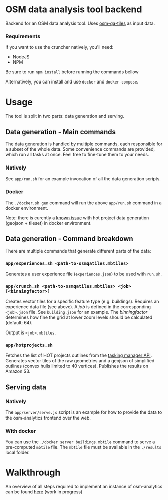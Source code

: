 OSM data analysis tool backend
=============================

Backend for an OSM data analysis tool. Uses [osm-qa-tiles](https://osmlab.github.io/osm-qa-tiles/) as input data.

### Requirements

If you want to use the cruncher natively, you'll need:
- NodeJS
- NPM

Be sure to run `npm install` before running the commands bellow

Alternatively, you can install and use `docker` and `docker-compose`.

# Usage

The tool is split in two parts: data generation and serving.

## Data generation - Main commands

The data generation is handled by multiple commands, each responsible for a subset of the whole data. 
Some convenience commands are provided, which run all tasks at once. Feel free to fine-tune them to your needs.

### Natively

See `app/run.sh` for an example invocation of all the data generation scripts.

### Docker

The `./docker.sh gen` command will run the above `app/run.sh` command in a docker environment.

Note: there is curently a [known issue](https://github.com/GFDRR/osm-analytics-cruncher/issues/14) with hot project data generation (geojson + tileset) in docker environment.  

## Data generation - Command breakdown

There are multiple commands that generate different parts of the data:

### `app/experiences.sh <path-to-osmqatiles.mbtiles>`

Generates a user experience file (`experiences.json`) to be used with `run.sh`.

### `app/crunch.sh <path-to-osmqatiles.mbtiles> <job> [<binningfactor>]`

Creates vector tiles for a specific feature type (e.g. buildings). Requires an experience data file (see above). A *job* is defined in the corresponding `<job>.json` file. See `building.json` for an example. The *binningfactor* determines how fine the grid at lower zoom levels should be calculated (default: 64).

Output is `<job>.mbtiles`.

### `app/hotprojects.sh`

Fetches the list of HOT projects outlines from the [tasking manager API](https://github.com/hotosm/osm-tasking-manager2/wiki/API). Generates vector tiles of the raw geometries and a geojson of simplified outlines (convex hulls limited to 40 vertices). Publishes the results on Amazon S3.

## Serving data

### Natively

The `app/server/serve.js` script is an example for how to provide the data to the osm-analytics frontend over the web.

### With docker

You can use the `./docker server buildings.mbtile` command to serve a pre-computed `mbtile` file. The `mbtile` file must be available in the `./results` local folder.

# Walkthrough

An overview of all steps required to implement an instance of osm-analytics can be found [here](https://gist.github.com/tyrasd/5f17d10a5b9ab1c8d2409238a5e0a54b) (work in progress)
